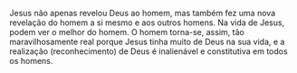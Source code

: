 ﻿Jesus não apenas revelou Deus ao homem, mas também fez uma nova revelação do homem a si mesmo e aos outros homens. Na vida de Jesus, podem ver o melhor do homem. O homem torna-se, assim, tão maravilhosamente real porque Jesus tinha muito de Deus na sua vida, e a realização (reconhecimento) de Deus é inalienável e constitutiva em todos os homens.